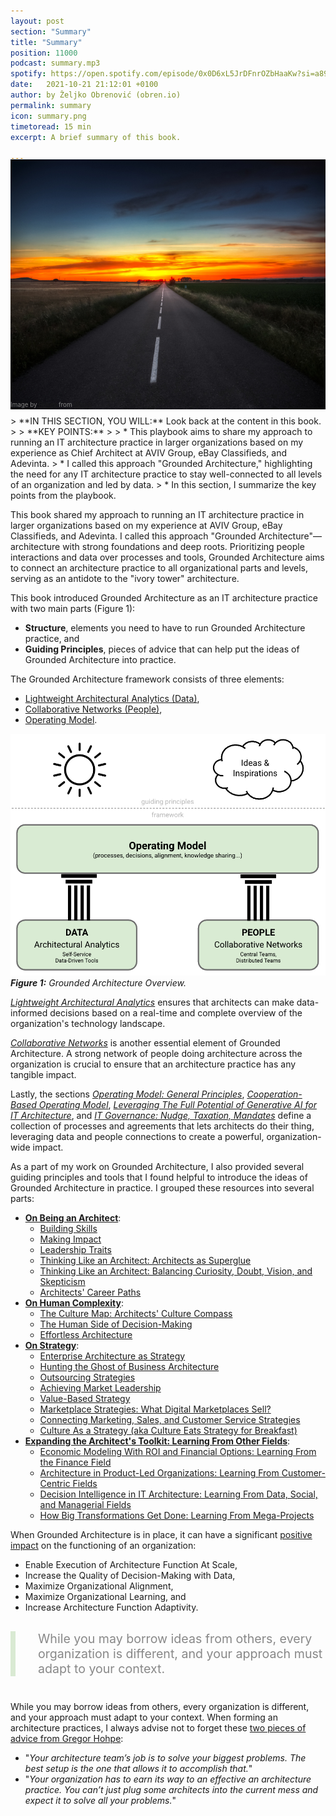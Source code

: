 ```yaml
---
layout: post
section: "Summary"
title: "Summary"
position: 11000
podcast: summary.mp3
spotify: https://open.spotify.com/episode/0x0D6xL5JrDFnrOZbHaaKw?si=a8969b9f2f854ba6
date:   2021-10-21 21:12:01 +0100
author: by Željko Obrenović (obren.io)
permalink: summary
icon: summary.png
timetoread: 15 min
excerpt: A brief summary of this book.

---
```

<img style="margin-top: -20px; width: 100%; height: 400px; object-fit: cover" src="assets/images/istock/iStock-496666941.jpg">
<div style="font-size: 70%; margin-top: -16px; color: grey; margin-bottom: 12px">
Image by <a target="_blank" href="https://www.istockphoto.com/en/portfolio/Ruhey">Ruhey</a> from <a target="_blank" href="https://www.istockphoto.com/">iStock</a>
</div>
> **IN THIS SECTION, YOU WILL:** Look back at the content in this book.
> 
> **KEY POINTS:**
>
> * This playbook aims to share my approach to running an IT architecture practice in larger organizations based on my experience as Chief Architect at AVIV Group, eBay Classifieds, and Adevinta. 
> * I called this approach "Grounded Architecture," highlighting the need for any IT architecture practice to stay well-connected to all levels of an organization and led by data.
> * In this section, I summarize the key points from the playbook.
<style>
 .quote {
     border-left: 8px solid #d9ead3;
     padding-left: 36px;
     margin-top: 30px;
     margin-bottom: 40px;
     font-size: 140%;
     font-style: normal;
     color:#888;
 }
    @media only screen and (max-width: 768px) {
        [class="quote"] {
            display: none;
        }
    }
</style>

This book shared my approach to running an IT architecture practice in larger organizations based on my experience at AVIV Group, eBay Classifieds, and Adevinta. I called this approach "Grounded Architecture"—architecture with strong foundations and deep roots. Prioritizing people interactions and data over processes and tools, Grounded Architecture aims to connect an architecture practice to all organizational parts and levels, serving as an antidote to the "ivory tower" architecture.

This book introduced Grounded Architecture as an IT architecture practice with two main parts (Figure 1):
* **Structure**, elements you need to have to run Grounded Architecture practice, and
* **Guiding Principles**, pieces of advice that can help put the ideas of Grounded Architecture into practice.

The Grounded Architecture framework consists of three elements:
* [Lightweight Architectural Analytics (Data)](analytics),
* [Collaborative Networks (People)](people),
* [Operating Model](operating-model).

![](assets/images/model.png)
***Figure 1:** Grounded Architecture Overview.*

*[Lightweight Architectural Analytics](analytics)* ensures that architects can make data-informed decisions based on a real-time and complete overview of the organization's technology landscape.

*[Collaborative Networks](people)* is another essential element of Grounded Architecture. A strong network of people doing architecture across the organization is crucial to ensure that an architecture practice has any tangible impact.

Lastly, the sections *[Operating Model: General Principles](operating-model)*, *[Cooperation-Based Operating Model](six-simple-rules)*, *[Leveraging The Full Potential of Generative AI for IT Architecture](gen-ai-potential)*, and *[IT Governance: Nudge, Taxation, Mandates](governance)* define a collection of processes and agreements that lets architects do their thing, leveraging data and people connections to create a powerful, organization-wide impact.

As a part of my work on Grounded Architecture, I also provided several guiding principles and tools that I found helpful to introduce the ideas of Grounded Architecture in practice. I grouped these resources into several parts:

* [**On Being an Architect**](being-architect):
  * [Building Skills](skills)
  * [Making Impact](impact)
  * [Leadership Traits](leadership)
  * [Thinking Like an Architect: Architects as Superglue](superglue)
  * [Thinking Like an Architect: Balancing Curiosity, Doubt, Vision, and Skepticism](balancing)
  * [Architects' Career Paths](career-paths)
* [**On Human Complexity**](human-complexity):
  * [The Culture Map: Architects' Culture Compass](culture-map)
  * [The Human Side of Decision-Making](human-decisions)
  * [Effortless Architecture](effortless)
* [**On Strategy**](strategy):
  * [Enterprise Architecture as Strategy](ea-as-strategy)
  * [Hunting the Ghost of Business Architecture](business-architecture)
  * [Outsourcing Strategies](outsourcing)
  * [Achieving Market Leadership](market-leadership)
  * [Value-Based Strategy](value-based-strategy)
  * [Marketplace Strategies: What Digital Marketplaces Sell?](marketplaces)
  * [Connecting Marketing, Sales, and Customer Service Strategies](marketing-sales-strategy)
  * [Culture As a Strategy (aka Culture Eats Strategy for Breakfast)](culture-strategy)
* [**Expanding the Architect's Toolkit: Learning From Other Fields**](expanding-toolkit):
  * [Economic Modeling With ROI and Financial Options: Learning From the Finance Field](economics)
  * [Architecture in Product-Led Organizations: Learning From Customer-Centric Fields](product) 
  * [Decision Intelligence in IT Architecture: Learning From Data, Social, and Managerial Fields](decision-intelligence)
  * [How Big Transformations Get Done: Learning From Mega-Projects](big-transformations)

When Grounded Architecture is in place, it can have a significant [positive impact](impact) on the functioning of an organization:

* Enable Execution of Architecture Function At Scale,
* Increase the Quality of Decision-Making with Data,
* Maximize Organizational Alignment,
* Maximize Organizational Learning, and
* Increase Architecture Function Adaptivity.

<div class="quote">
While you may borrow ideas from others, every organization is different, and your approach must adapt to your context.
</div>

While you may borrow ideas from others, every organization is different, and your approach must adapt to your context. When forming an architecture practices, I always advise not to forget these [two pieces of advice from Gregor Hohpe](https://architectelevator.com/architecture/organizing-architecture/):
 * "*Your architecture team’s job is to solve your biggest problems. The best setup is the one that allows it to accomplish that.*"
 * "*Your organization has to earn its way to an effective an architecture practice. You can’t just plug some architects into the current mess and expect it to solve all your problems.*"
